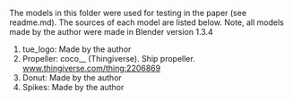 The models in this folder were used for testing in the paper (see readme.md).
The sources of each model are listed below.
Note, all models made by the author were made in Blender version 1.3.4 

1. tue_logo: Made by the author
2. Propeller: coco__ (Thingiverse). Ship propeller. www.thingiverse.com/thing:2206869
3. Donut: Made by the author
4. Spikes: Made by the author
